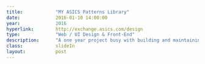 ```yaml
---
title:            "MY ASICS Patterns Library"
date:             2016-01-10 14:00:00
year:             2016
hyperlink:        http://exchange.asics.com/design
type:             "Web / UI Design & Front-End"
description:      "A one year project busy with building and maintaining the MY ASICS Design Guide, or in another words a collection of patterns and components now used to build and scale the MY ASICS ecosystem."
class:            slideIn
layout:           post
---
```



